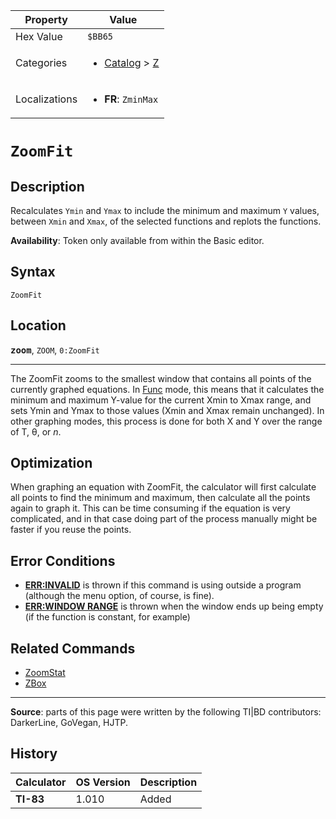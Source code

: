 | Property      | Value |
|---------------|-------|
| Hex Value     | `$BB65`|
| Categories    | <ul><li>[Catalog](<../categories/Catalog.md>) > [Z](<../categories/Catalog.md#Z>)</li></ul> |
| Localizations | <ul><li><b>FR</b>: `ZminMax`</li></ul> |

# `ZoomFit`

## Description
Recalculates `Ymin` and `Ymax` to include the minimum and maximum `Y` values, between `Xmin` and `Xmax`, of the selected functions and replots the functions.


<b>Availability</b>: Token only available from within the Basic editor.

## Syntax
`ZoomFit`

## Location
<tt><kbd><b>zoom</b></kbd></tt>, `ZOOM`, `0:ZoomFit`
<hr>

The ZoomFit zooms to the smallest window that contains all points of the currently graphed equations. In [Func](Func.md) mode, this means that it calculates the minimum and maximum Y-value for the current Xmin to Xmax range, and sets Ymin and Ymax to those values (Xmin and Xmax remain unchanged). In other graphing modes, this process is done for both X and Y over the range of T, θ, or _n_.

## Optimization

When graphing an equation with ZoomFit, the calculator will first calculate all points to find the minimum and maximum, then calculate all the points again to graph it. This can be time consuming if the equation is very complicated, and in that case doing part of the process manually might be faster if you reuse the points.

## Error Conditions

*   **[ERR:INVALID](errors#invalid)** is thrown if this command is using outside a program (although the menu option, of course, is fine).
*   **[ERR:WINDOW RANGE](errors#windowrange)** is thrown when the window ends up being empty (if the function is constant, for example)

## Related Commands

*   [ZoomStat](ZoomStat.md)
*   [ZBox](ZBox.md)

* * *

**Source**: parts of this page were written by the following TI|BD contributors: DarkerLine, GoVegan, HJTP.

## History
| Calculator | OS Version | Description |
|------------|------------|-------------|
| <b>TI-83</b> | 1.010 | Added |


